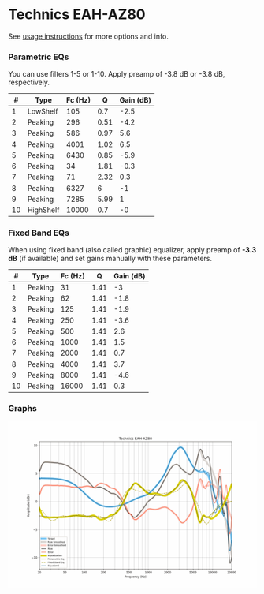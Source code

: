 # Technics EAH-AZ80
See [usage instructions](https://github.com/jaakkopasanen/AutoEq#usage) for more options and info.

### Parametric EQs
You can use filters 1-5 or 1-10. Apply preamp of -3.8 dB or -3.8 dB, respectively.

|   # | Type      |   Fc (Hz) |    Q |   Gain (dB) |
|-----|-----------|-----------|------|-------------|
|   1 | LowShelf  |       105 | 0.7  |        -2.5 |
|   2 | Peaking   |       296 | 0.51 |        -4.2 |
|   3 | Peaking   |       586 | 0.97 |         5.6 |
|   4 | Peaking   |      4001 | 1.02 |         6.5 |
|   5 | Peaking   |      6430 | 0.85 |        -5.9 |
|   6 | Peaking   |        34 | 1.81 |        -0.3 |
|   7 | Peaking   |        71 | 2.32 |         0.3 |
|   8 | Peaking   |      6327 | 6    |        -1   |
|   9 | Peaking   |      7285 | 5.99 |         1   |
|  10 | HighShelf |     10000 | 0.7  |        -0   |

### Fixed Band EQs
When using fixed band (also called graphic) equalizer, apply preamp of **-3.3 dB** (if available) and set gains manually with these parameters.

|   # | Type    |   Fc (Hz) |    Q |   Gain (dB) |
|-----|---------|-----------|------|-------------|
|   1 | Peaking |        31 | 1.41 |        -3   |
|   2 | Peaking |        62 | 1.41 |        -1.8 |
|   3 | Peaking |       125 | 1.41 |        -1.9 |
|   4 | Peaking |       250 | 1.41 |        -3.6 |
|   5 | Peaking |       500 | 1.41 |         2.6 |
|   6 | Peaking |      1000 | 1.41 |         1.5 |
|   7 | Peaking |      2000 | 1.41 |         0.7 |
|   8 | Peaking |      4000 | 1.41 |         3.7 |
|   9 | Peaking |      8000 | 1.41 |        -4.6 |
|  10 | Peaking |     16000 | 1.41 |         0.3 |

### Graphs
![](./Technics%20EAH-AZ80.png)
